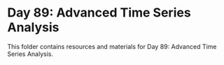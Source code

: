 # Day 89: Advanced Time Series Analysis

This folder contains resources and materials for Day 89: Advanced Time Series Analysis.